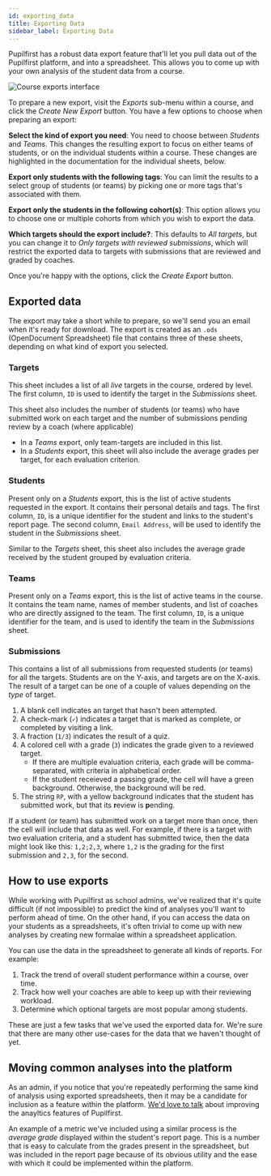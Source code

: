 ```yaml
---
id: exporting_data
title: Exporting Data
sidebar_label: Exporting Data
---
```


Pupilfirst has a robust data export feature that'll let you pull data out of the Pupilfirst platform, and into a spreadsheet. This allows you to come up with your own analysis of the student data from a course.

![Course exports interface](https://res.cloudinary.com/sv-co/image/upload/v1586175621/pupilfirst_documentation/exporting_data/new_export_menu_kzawyb.png)

To prepare a new export, visit the _Exports_ sub-menu within a course, and click the _Create New Export_ button. You have a few options to choose when preparing an export:

**Select the kind of export you need**: You need to choose between _Students_ and _Teams_. This changes the resulting export to focus on either teams of students, or on the individual students within a course. These changes are highlighted in the documentation for the individual sheets, below.

**Export only students with the following tags**: You can limit the results to a select group of students (or teams) by picking one or more tags that's associated with them.

**Export only the students in the following cohort(s)**: This option allows you to choose one or multiple cohorts from which you wish to export the data.

**Which targets should the export include?**: This defaults to _All targets_, but you can change it to _Only targets with reviewed submissions_, which will restrict the exported data to targets with submissions that are reviewed and graded by coaches.

Once you're happy with the options, click the _Create Export_ button.

## Exported data

The export may take a short while to prepare, so we'll send you an email when it's ready for download. The export is created as an `.ods` (OpenDocument Spreadsheet) file that contains three of these sheets, depending on what kind of export you selected.

### Targets

This sheet includes a list of all _live_ targets in the course, ordered by level. The first column, `ID` is used to identify the target in the _Submissions_ sheet.

This sheet also includes the number of students (or teams) who have submitted work on each target and the number of submissions pending review by a coach (where applicable)

- In a _Teams_ export, only team-targets are included in this list.
- In a _Students_ export, this sheet will also include the average grades per target, for each evaluation criterion.

### Students

Present only on a _Students_ export, this is the list of active students requested in the export. It contains their personal details and tags. The first column, `ID`, is a unique identifier for the student and links to the student's report page. The second column, `Email Address`, will be used to identify the student in the _Submissions_ sheet.

Similar to the _Targets_ sheet, this sheet also includes the average grade received by the student grouped by evaluation criteria.

### Teams

Present only on a _Teams_ export, this is the list of active teams in the course. It contains the team name, names of member students, and list of coaches who are directly assigned to the team. The first column, `ID`, is a unique identifier for the team, and is used to identify the team in the _Submissions_ sheet.

### Submissions

This contains a list of all submissions from requested students (or teams) for all the targets. Students are on the Y-axis, and targets are on the X-axis. The result of a target can be one of a couple of values depending on the _type_ of target.

1. A blank cell indicates an target that hasn't been attempted.
2. A check-mark (`✓`) indicates a target that is marked as complete, or completed by visiting a link.
3. A fraction (`1/3`) indicates the result of a quiz.
4. A colored cell with a grade (`3`) indicates the grade given to a reviewed target.
   - If there are multiple evaluation criteria, each grade will be comma-separated, with criteria in alphabetical order.
   - If the student receieved a passing grade, the cell will have a green background. Otherwise, the background will be red.
5. The string `RP`, with a yellow background indicates that the student has submitted work, but that its **r**eview is **p**ending.

If a student (or team) has submitted work on a target more than once, then the cell will include that data as well. For example, if there is a target with two evaluation criteria, and a student has submitted twice, then the data might look like this: `1,2;2,3`, where `1,2` is the grading for the first submission and `2,3`, for the second.

## How to use exports

While working with Pupilfirst as school admins, we've realized that it's quite difficult (if not impossible) to predict the kind of analyses you'll want to perform ahead of time. On the other hand, if you can access the data on your students as a spreadsheets, it's often trivial to come up with new analyses by creating new formalae within a spreadsheet application.

You can use the data in the spreadsheet to generate all kinds of reports. For example:

1. Track the trend of overall student performance within a course, over time.
2. Track how well your coaches are able to keep up with their reviewing workload.
3. Determine which optional targets are most popular among students.

These are just a few tasks that we've used the exported data for. We're sure that there are many other use-cases for the data that we haven't thought of yet.

## Moving common analyses into the platform

As an admin, if you notice that you're repeatedly performing the same kind of analysis using exported spreadsheets, then it may be a candidate for inclusion as a feature within the platform. [We'd love to talk](mailto:support@pupilfirst.com) about improving the anayltics features of Pupilfirst.

An example of a metric we've included using a similar process is the _average grade_ displayed within the student's report page. This is a number that is easy to calculate from the grades present in the spreadsheet, but was included in the report page because of its obvious utility and the ease with which it could be implemented within the platform.
